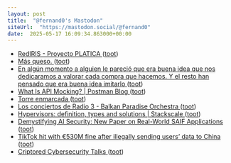 ```yaml
---
layout: post
title:  "@fernand0's Mastodon"
siteUrl:  "https://mastodon.social/@fernand0"
date:  2025-05-17 16:09:34.863000+00:00
---
```

*  [RedIRIS - Proyecto PLATICA ](https://www.rediris.es/difusion/publicaciones/e-boletin/18/n1.htm) ([toot](https://mastodon.social/@fernand0/114524040387590179))
*  [Más queso. ](https://avecesunafoto.wordpress.com/2025/05/16/mas-queso) ([toot](https://mastodon.social/@fernand0/114524023025444509))
*  [En algún momento a alguien le pareció que era buena idea que nos dedicaramos a valorar cada compra que hacemos. Y el resto han pensado que era buena idea imitarlo ](https://mastodon.social/@fernand0/114523946921120518) ([toot](https://mastodon.social/@fernand0/114523946921120518))
*  [What Is API Mocking? \| Postman Blog   ](https://blog.postman.com/what-is-api-mocking/) ([toot](https://mastodon.social/@fernand0/114523945876703364))
*  [Torre enmarcada ](https://www.flickr.com/photos/fernand0/54479494179) ([toot](https://mastodon.social/@fernand0/114523851435229402))
*  [Los conciertos de Radio 3 - Balkan Paradise Orchestra ](https://www.rtve.es/play/videos/los-conciertos-de-radio-3-en-la-2/balkan-paradise-orchestra/16548682) ([toot](https://mastodon.social/@fernand0/114523695888233407))
*  [Hypervisors: definition, types and solutions \| Stackscale ](https://www.stackscale.com/blog/hypervisors) ([toot](https://mastodon.social/@fernand0/114523346488874688))
*  [Demystifying AI Security: New Paper on Real-World SAIF Applications  ](https://www.googlecloudcommunity.com/gc/Community-Blog/Demystifying-AI-Security-New-Paper-on-Real-World-SAIF/ba-p/891736) ([toot](https://mastodon.social/@fernand0/114523227850979497))
*  [TikTok hit with €530M fine after illegally sending users’ data to China ](https://www.politico.eu/article/tiktok-hit-with-e530m-privacy-fine-ireland-china-data) ([toot](https://mastodon.social/@fernand0/114522978187002930))
*  [Criptored Cybersecurity Talks ](https://www.criptored.es/criptoredtalks/program/index.htm) ([toot](https://mastodon.social/@fernand0/114522755389602727))

